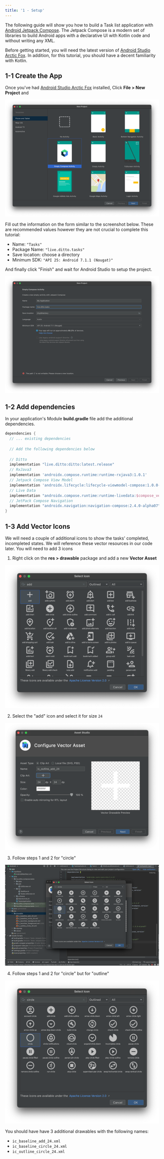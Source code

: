 ```yaml
---
title: '1 - Setup'
---
```


The following guide will show you how to build a Task list application with [Android Jetpack Compose](https://developer.android.com/jetpack/getting-started). The Jetpack Compose is a modern set of libraries to build Android apps with a declarative UI with Kotlin code and without writing any XML. 

Before getting started, you will need the latest version of [Android Studio Arctic Fox](https://developer.android.com/studio). In addition, for this tutorial, you should have a decent familiarity with Kotlin.

## 1-1 Create the App

Once you've had [Android Studio Arctic Fox](https://developer.android.com/studio) installed, Click __File > New Project__ and 

![](./new-project.png)

Fill out the information on the form similar to the screenshot below. These are recommended values however they are not crucial to complete this tutorial:

* Name: `"Tasks"`
* Package Name: `"live.ditto.tasks"`
* Save location: choose a directory
* Minimum SDK: `"API 25: Android 7.1.1 (Nougat)"`

And finally click "Finish" and wait for Android Studio to setup the project. 

![](./new-project-2.png)

## 1-2 Add dependencies

In your application's Module __build.gradle__ file add the additional dependencies.

```groovy title=build.gradle
dependencies {
  // ... existing dependencies
  
  // Add the following dependencies below
  
  // Ditto
  implementation "live.ditto:ditto:latest.release"
  // RxJava3
  implementation 'androidx.compose.runtime:runtime-rxjava3:1.0.1'
  // Jetpack Compose View Model
  implementation 'androidx.lifecycle:lifecycle-viewmodel-compose:1.0.0-alpha07'
  // Live Data
  implementation "androidx.compose.runtime:runtime-livedata:$compose_version"
  // JetPack Compose Navigation
  implementation "androidx.navigation:navigation-compose:2.4.0-alpha07"  
}

```

## 1-3 Add Vector Icons

We will need a couple of additional icons to show the tasks' completed, incompleted states. We will reference these vector resources in our code later. You will need to add 3 icons

1. Right click on the __res > drawable__ package and add a new __Vector Asset__ 

![Add Vector Icons Menu](./add-icon-add.png)

2. Select the "add" icon and select it for size `24`

![Add Vector Icons Menu](./add-icon-add-2.png)

3. Follow steps 1 and 2 for "circle"

![Add Vector Icons](./add-icons.png)

4. Follow steps 1 and 2 for "circle" but for "outline"

![Add Vector Icons](./add-icon-circle-outline.png)

You should have have 3 additional drawables with the following names:

* `ic_baseline_add_24.xml`
* `ic_baseline_circle_24.xml`
* `ic_outline_circle_24.xml`